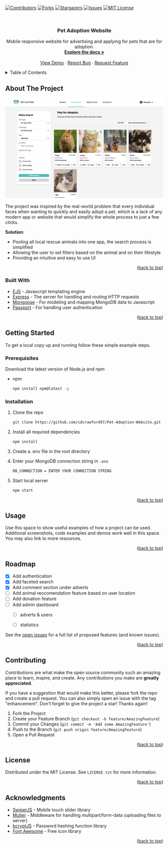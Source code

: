 <div id="top"></div>

[![Contributors][contributors-shield]][contributors-url]
[![Forks][forks-shield]][forks-url]
[![Stargazers][stars-shield]][stars-url]
[![Issues][issues-shield]][issues-url]
[![MIT License][license-shield]][license-url]



<!-- PROJECT LOGO -->
<br />
<div align="center">
<h3 align="center">Pet Adoption Website</h3>

  <p align="center">
    Mobile responsive website for advertising and applying for pets that are for adoption.
    <br />
    <a href="https://github.com/cdcrawford97/Pet-Adoption-Website"><strong>Explore the docs »</strong></a>
    <br />
    <br />
    <a href="https://github.com/cdcrawford97/Pet-Adoption-Website">View Demo</a>
    ·
    <a href="https://github.com/cdcrawford97/Pet-Adoption-Website/issues">Report Bug</a>
    ·
    <a href="https://github.com/cdcrawford97/Pet-Adoption-Website/issues">Request Feature</a>
  </p>
</div>



<!-- TABLE OF CONTENTS -->
<details>
  <summary>Table of Contents</summary>
  <ol>
    <li>
      <a href="#about-the-project">About The Project</a>
      <ul>
        <li><a href="#built-with">Built With</a></li>
      </ul>
    </li>
    <li>
      <a href="#getting-started">Getting Started</a>
      <ul>
        <li><a href="#prerequisites">Prerequisites</a></li>
        <li><a href="#installation">Installation</a></li>
      </ul>
    </li>
    <li><a href="#usage">Usage</a></li>
    <li><a href="#roadmap">Roadmap</a></li>
    <li><a href="#contributing">Contributing</a></li>
    <li><a href="#license">License</a></li>
    <li><a href="#acknowledgments">Acknowledgments</a></li>
  </ol>
</details>



<!-- ABOUT THE PROJECT -->
## About The Project

[![Adoption Search Page][product-screenshot]](https://example.com)

The project was inspired by the real-world problem that every individual faces when wanting to quickly and easily adopt a pet, which is a lack of any modern app or website that would simplify the whole process to just a few clicks.

<b>Solution</b>:
* Pooling all local rescue animals into one app, the search process is simplified
* Allowing the user to set filters based on the animal and on their lifestyle
* Providing an intuitive and easy to use UI 

<p align="right">(<a href="#top">back to top</a>)</p>



### Built With

* [EJS](https://ejs.co/) - Javascript templating engine
* [Express](https://expressjs.com/) - The server for handling and routing HTTP requests
* [Mongoose](https://mongoosejs.com/docs/) - For modeling and mapping MongoDB data to Javascript
* [Passport](https://www.passportjs.org/) - For handling user authentication


<p align="right">(<a href="#top">back to top</a>)</p>



<!-- GETTING STARTED -->
## Getting Started

To get a local copy up and running follow these simple example steps.

### Prerequisites

Download the latest version of Node.js and npm
* npm
  ```sh
  npm install npm@latest -g
  ```

### Installation

1. Clone the repo
   ```sh
   git clone https://github.com/cdcrawford97/Pet-Adoption-Website.git
   ```
2. Install all required dependencies
   ```sh
   npm install
   ```
3. Create a .env file in the root directory

4. Enter your MongoDB connection string in `.env`
   ```sh
   DB_CONNECTION = ENTER YOUR CONNECTION STRING
   ```
5. Start local server
   ```sh
   npm start
   ```

<p align="right">(<a href="#top">back to top</a>)</p>



<!-- USAGE EXAMPLES -->
## Usage

Use this space to show useful examples of how a project can be used. Additional screenshots, code examples and demos work well in this space. You may also link to more resources.


<p align="right">(<a href="#top">back to top</a>)</p>


<!-- ROADMAP -->
## Roadmap

- [x] Add authentication
- [x] Add faceted search
- [x] Add comment section under adverts
- [ ] Add animal reccomendation feature based on user location
- [ ] Add donation feature
- [ ] Add admin dashboard
    - [ ] adverts & users
    - [ ] statistics


See the [open issues](https://github.com/cdcrawford97/Pet-Adoption-Website/issues) for a full list of proposed features (and known issues).

<p align="right">(<a href="#top">back to top</a>)</p>



<!-- CONTRIBUTING -->
## Contributing

Contributions are what make the open source community such an amazing place to learn, inspire, and create. Any contributions you make are **greatly appreciated**.

If you have a suggestion that would make this better, please fork the repo and create a pull request. You can also simply open an issue with the tag "enhancement".
Don't forget to give the project a star! Thanks again!

1. Fork the Project
2. Create your Feature Branch (`git checkout -b feature/AmazingFeature`)
3. Commit your Changes (`git commit -m 'Add some AmazingFeature'`)
4. Push to the Branch (`git push origin feature/AmazingFeature`)
5. Open a Pull Request

<p align="right">(<a href="#top">back to top</a>)</p>



<!-- LICENSE -->
## License

Distributed under the MIT License. See `LICENSE.txt` for more information.

<p align="right">(<a href="#top">back to top</a>)</p>


<!-- ACKNOWLEDGMENTS -->
## Acknowledgments

* [SwiperJS](https://swiperjs.com/) - Mobile touch slider library
* [Multer](https://www.npmjs.com/package/multer) - Middleware for handling multipart/form-data (uploading files to server)
* [bcryptJS](https://www.npmjs.com/package/bcryptjs) - Password hashing function library
* [Font Awesome](https://fontawesome.com/) - Free icon library

<p align="right">(<a href="#top">back to top</a>)</p>



<!-- MARKDOWN LINKS & IMAGES -->

[contributors-shield]: https://img.shields.io/github/contributors/cdcrawford97/Pet-Adoption-Website.svg?style=for-the-badge
[contributors-url]: https://github.com/cdcrawford97/Pet-Adoption-Website/graphs/contributors
[forks-shield]: https://img.shields.io/github/forks/cdcrawford97/Pet-Adoption-Website.svg?style=for-the-badge
[forks-url]: https://github.com/cdcrawford97/Pet-Adoption-Website/network/members
[stars-shield]: https://img.shields.io/github/stars/cdcrawford97/Pet-Adoption-Website.svg?style=for-the-badge
[stars-url]: https://github.com/cdcrawford97/Pet-Adoption-Website/stargazers
[issues-shield]: https://img.shields.io/github/issues/cdcrawford97/Pet-Adoption-Website.svg?style=for-the-badge
[issues-url]: https://github.com/cdcrawford97/Pet-Adoption-Website/issues
[license-shield]: https://img.shields.io/github/license/cdcrawford97/Pet-Adoption-Website.svg?style=for-the-badge
[license-url]: https://github.com/cdcrawford97/Pet-Adoption-Website/blob/master/LICENSE.txt
[product-screenshot]: public/images/adoptionPage.png
